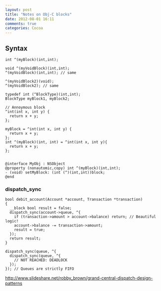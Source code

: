 ```yaml
---
layout: post
title: "Notes on Obj-C blocks"
date: 2012-08-01 16:11
comments: true
categories: Cocoa
---
```


## Syntax

    int ^(myBlock)(int,int);

    void ^(myVoidBlock)(int,int);
    ^(myVoidBlock)(int,int); // same

    ^(myVoidBlock2)(void);
    ^(myVoidBlock2); // same

    typedef int (^BlockType)(int,int);
    BlockType myBlock1, myBlock2;

    // Annoymous block
    ^int(int x, int y) {
      return x + y;
    };

    myBlock = ^int(int x, int y) {
      return x + y;
    };
    int ^(myBlock)(int, int) = ^int(int x, int y){
      return x + y;
    };


    @interface MyObj : NSObject
    @property (nonautomic,copy) int ^(myBlock)(int,int);
    - (void) setMyBlock: (int (^)(int,int))block;
    @end


### dispatch_sync

    bool debit_account(Account *account, Transaction *transaction)
    {
      __block bool result = false;
      dispatch_sync(account->queue, ^{
        if (transaction->amount > account->balance) return; // Beautiful logic!
        account->balance -= transaction->amount;
        result = true;
      });
      return result;
    }

    dispatch_sync(queue, ^{
      dispatch_sync(queue, ^{
        // NOT REACHED: DEADLOCK
      });
    }); // Queues are strictly FIFO

http://www.slideshare.net/robby_brown/grand-central-dispatch-design-patterns
